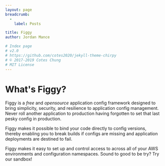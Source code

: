 ```yaml
---
layout: page
breadcrumb:
  -
    label: Posts

title: Figgy
author: Jordan Mance

# Index page
# v2.0
# https://github.com/cotes2020/jekyll-theme-chirpy
# © 2017-2019 Cotes Chung
# MIT License
---
```


# What's Figgy?

Figgy is a _free_ and _opensource_ application config framework designed to bring simplicity, security, and resilience to
application config management. Never roll another application to production having forgotten to set that last pesky
config in production.

Figgy makes it possible to bind your code directly to config versions, thereby enabling you to break builds if configs
are missing and application deployments are destined to fail.

Figgy makes it easy to set up and control access to across all of your AWS environments and configuration namespaces.
Sound to good to be try? Try our sandbox!
